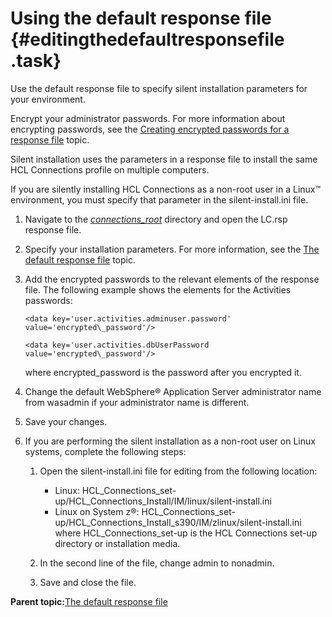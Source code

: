 # Using the default response file {#editingthedefaultresponsefile .task}

Use the default response file to specify silent installation parameters for your environment.

Encrypt your administrator passwords. For more information about encrypting passwords, see the [Creating encrypted passwords for a response file](t_silent_create_encrypted_passwords.md) topic.

Silent installation uses the parameters in a response file to install the same HCL Connections profile on multiple computers.

If you are silently installing HCL Connections as a non-root user in a Linux™ environment, you must specify that parameter in the silent-install.ini file.

1.  Navigate to the [*connections\_root*](../plan/i_ovr_r_directory_conventions.md) directory and open the LC.rsp response file.

2.  Specify your installation parameters. For more information, see the [The default response file](r_installresponse_file.md) topic.

3.  Add the encrypted passwords to the relevant elements of the response file. The following example shows the elements for the Activities passwords:

    ```
    <data key='user.activities.adminuser.password' value='encrypted\_password'/>
    ```

    ```
    <data key='user.activities.dbUserPassword value='encrypted\_password'/>
    ```

    where encrypted\_password is the password after you encrypted it.

4.  Change the default WebSphere® Application Server administrator name from wasadmin if your administrator name is different.

5.  Save your changes.

6.  If you are performing the silent installation as a non-root user on Linux systems, complete the following steps:

    1.  Open the silent-install.ini file for editing from the following location:

        -   Linux: HCL\_Connections\_set-up/HCL\_Connections\_Install/IM/linux/silent-install.ini
        -   Linux on System z®: HCL\_Connections\_set-up/HCL\_Connections\_Install\_s390/IM/zlinux/silent-install.ini
        where HCL\_Connections\_set-up is the HCL Connections set-up directory or installation media.

    2.  In the second line of the file, change admin to nonadmin.

    3.  Save and close the file.


**Parent topic:**[The default response file](../install/r_installresponse_file.md)

